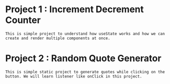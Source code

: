 # Project 1 : Increment Decrement Counter
```
This is simple project to understand how useState works and how we can create and render multiple components at once.
``` 

# Project 2 : Random Quote Generator
```
This is simple static project to generate quotes while clicking on the button. We will learn listener like onClick in this project.
```